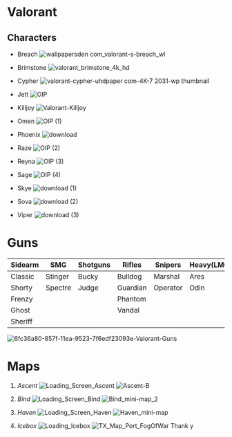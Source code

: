 # Valorant 
## Characters
* Breach
![wallpapersden com_valorant-s-breach_wl](https://user-images.githubusercontent.com/75221857/101377574-d8336a80-3866-11eb-8dd2-b5da09f8ecc7.jpg)

* Brimstone
![valorant_brimstone_4k_hd](https://user-images.githubusercontent.com/75221857/101377434-a5897200-3866-11eb-837f-18c6aaabc2b0.jpg)

* Cypher
![valorant-cypher-uhdpaper com-4K-7 2031-wp thumbnail](https://user-images.githubusercontent.com/75221857/101377770-1e88c980-3867-11eb-8887-2cada28ec20a.jpg)

* Jett
 ![OIP](https://user-images.githubusercontent.com/75221857/101378969-93a8ce80-3868-11eb-8faa-3e2cd74773c9.jpeg)
 
* Killjoy
![Valorant-Killjoy](https://user-images.githubusercontent.com/75221857/101379211-e1253b80-3868-11eb-9f9a-fbc5a2985e8f.jpg)

* Omen
![OIP (1)](https://user-images.githubusercontent.com/75221857/101379765-804a3300-3869-11eb-90f5-9749bc1e20c4.jpeg)

* Phoenix
![download](https://user-images.githubusercontent.com/75221857/101379673-5f81dd80-3869-11eb-8aaf-dab1e574fa99.jpeg)

* Raze
![OIP (2)](https://user-images.githubusercontent.com/75221857/101379907-b12a6800-3869-11eb-9f95-41c105edf161.jpeg)

* Reyna
![OIP (3)](https://user-images.githubusercontent.com/75221857/101380086-ecc53200-3869-11eb-9b7e-9c711d9fb539.jpeg)

* Sage
![OIP (4)](https://user-images.githubusercontent.com/75221857/101380253-1e3dfd80-386a-11eb-8ee7-ea3d39452d94.jpeg)

* Skye
![download (1)](https://user-images.githubusercontent.com/75221857/101380489-6a893d80-386a-11eb-91f1-b0c2c17097c0.jpeg)

* Sova
![download (2)](https://user-images.githubusercontent.com/75221857/101380560-8391ee80-386a-11eb-8154-78ff2dfa950c.jpeg)

* Viper
![download (3)](https://user-images.githubusercontent.com/75221857/101380751-c0f67c00-386a-11eb-82ae-e4e1d61933f6.jpeg)

# __Guns__
|Sidearm|SMG    |Shotguns|Rifles  |Snipers |Heavy(LMG)|
|-------|-------|--------|--------|--------|----------|
|Classic|Stinger|Bucky   |Bulldog |Marshal |Ares      |
|Shorty |Spectre|Judge   |Guardian|Operator|Odin      |
|Frenzy |       |        |Phantom |        |          |
|Ghost  |       |        |Vandal  |        |          |
|Sheriff|       |        |        |        |          |


![6fc36a80-857f-11ea-9523-7f6edf23093e-Valorant-Guns](https://user-images.githubusercontent.com/75221857/101382656-116ed900-386d-11eb-8093-fac3a9e1dd2f.png)

# __Maps__
1. _Ascent_
![Loading_Screen_Ascent](https://user-images.githubusercontent.com/75221857/101383866-8db5ec00-386e-11eb-9d6d-e500fc027084.png)
![Ascent-B](https://user-images.githubusercontent.com/75221857/101383924-a1615280-386e-11eb-85bf-0879f49256ab.png)

1. _Bind_
![Loading_Screen_Bind](https://user-images.githubusercontent.com/75221857/101384049-c786f280-386e-11eb-90aa-30053a519a4d.png)
![Bind_mini-map_2](https://user-images.githubusercontent.com/75221857/101384122-dec5e000-386e-11eb-8e85-c5b8ffc7feb7.png)

1. _Haven_
![Loading_Screen_Haven](https://user-images.githubusercontent.com/75221857/101384365-32382e00-386f-11eb-9ed5-1225533cbe16.png)
![Haven_mini-map](https://user-images.githubusercontent.com/75221857/101384377-36fce200-386f-11eb-832b-5f05dc2df5fb.png)

1. _Icebox_
![Loading_Icebox](https://user-images.githubusercontent.com/75221857/101384480-5a279180-386f-11eb-86d9-5d5522d0143d.png)
![TX_Map_Port_FogOfWar](https://user-images.githubusercontent.com/75221857/101384486-5bf15500-386f-11eb-9c52-82e7ba2e17db.png) 
Thank y
